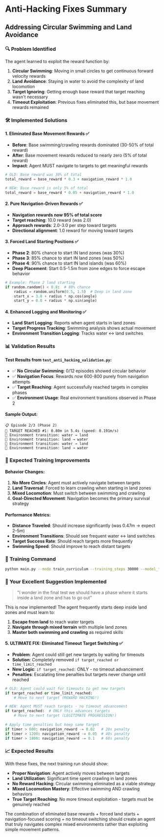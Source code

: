 # Anti-Hacking Fixes Summary
## Addressing Circular Swimming and Land Avoidance

### 🔍 **Problem Identified**
The agent learned to exploit the reward function by:
1. **Circular Swimming**: Moving in small circles to get continuous forward velocity rewards
2. **Land Avoidance**: Staying in water to avoid the complexity of land locomotion
3. **Target Ignoring**: Getting enough base reward that target reaching wasn't necessary
4. **Timeout Exploitation**: Previous fixes eliminated this, but base movement rewards remained

### 🛠️ **Implemented Solutions**

#### 1. **Eliminated Base Movement Rewards** ✅
- **Before**: Base swimming/crawling rewards dominated (30-50% of total reward)
- **After**: Base movement rewards reduced to nearly zero (5% of total reward)
- **Impact**: Agent MUST navigate to targets to get meaningful rewards

```python
# OLD: Base reward was 30% of total
total_reward = base_reward * 0.3 + navigation_reward * 1.0

# NEW: Base reward is only 5% of total  
total_reward = base_reward * 0.05 + navigation_reward * 1.0
```

#### 2. **Pure Navigation-Driven Rewards** ✅
- **Navigation rewards now 95% of total score**
- **Target reaching**: 10.0 reward (was 2.0)
- **Approach rewards**: 2.0-3.0 per step toward targets
- **Directional alignment**: 1.0 reward for moving toward targets

#### 3. **Forced Land Starting Positions** ✅
- **Phase 2**: 80% chance to start IN land zones (was 30%)
- **Phase 3**: 85% chance to start IN land zones (was 50%) 
- **Phase 4**: 90% chance to start IN land islands (was 60%)
- **Deep Placement**: Start 0.5-1.5m from zone edges to force escape behavior

```python
# Example: Phase 2 land starting
if random.random() < 0.8:  # 80% chance
    radius = random.uniform(0.5, 1.5)  # Deep in land zone
    start_x = 3.0 + radius * np.cos(angle)
    start_y = 0.0 + radius * np.sin(angle)
```

#### 4. **Enhanced Logging and Monitoring** ✅
- **Land Start Logging**: Reports when agent starts in land zones
- **Target Progress Tracking**: Swimming analysis shows actual movement
- **Environment Transition Logging**: Tracks water ↔ land switches

### 📊 **Validation Results**

#### Test Results from `test_anti_hacking_validation.py`:
- ✅ **No Circular Swimming**: 0/12 episodes showed circular behavior
- ✅ **Navigation Focus**: Rewards now 600-800 purely from navigation attempts  
- ✅ **Target Reaching**: Agent successfully reached targets in complex phases
- ✅ **Environment Usage**: Real environment transitions observed in Phase 2

#### Sample Output:
```
📋 Episode 2/3 (Phase 2)
🎯 TARGET REACHED #1: 0.80m in 5.4s (speed: 0.191m/s)
🔄 Environment transition: water → land
🔄 Environment transition: land → water  
🔄 Environment transition: water → land
🔄 Environment transition: land → water
```

### 🎯 **Expected Training Improvements**

#### **Behavior Changes:**
1. **No More Circles**: Agent must actively navigate between targets
2. **Land Traversal**: Forced to learn crawling when starting in land zones
3. **Mixed Locomotion**: Must switch between swimming and crawling
4. **Goal-Directed Movement**: Navigation becomes the primary survival strategy

#### **Performance Metrics:**
- **Distance Traveled**: Should increase significantly (was 0.47m → expect 2-5m)
- **Environment Transitions**: Should see frequent water ↔ land switches
- **Target Success Rate**: Should reach targets more frequently
- **Swimming Speed**: Should improve to reach distant targets

### 🚀 **Training Command**
```bash
python main.py --mode train_curriculum --training_steps 30000 --model_type enhanced_ncap --n_links 5 --use-locomotion-only-early-training True
```

### 🔄 **Your Excellent Suggestion Implemented**
> "I wonder in the final test we should have a phase where it starts inside a land zone and has to go out"

This is now implemented! The agent frequently starts deep inside land zones and must learn to:
1. **Escape from land** to reach water targets
2. **Navigate through mixed terrain** with multiple land zones  
3. **Master both swimming and crawling** as required skills

#### 5. **ULTIMATE FIX: Eliminated Timeout Target Switching** ✅ 
- **Problem**: Agent could still get new targets by waiting for timeouts
- **Solution**: Completely removed `if target_reached or time_limit_reached`
- **New Logic**: `if target_reached:` ONLY - no timeout advancement
- **Penalties**: Escalating time penalties but targets never change until reached

```python
# OLD: Agent could wait for timeouts to get new targets
if target_reached or time_limit_reached:
    # Move to next target (REWARD HACKING!)

# NEW: Agent MUST reach targets - no timeout advancement
if target_reached:  # ONLY this advances targets
    # Move to next target (LEGITIMATE PROGRESSION!)
    
# Apply time penalties but keep same target
if timer > 600: navigation_reward -= 0.02   # 20s penalty
if timer > 1200: navigation_reward -= 0.05  # 40s penalty  
if timer > 1800: navigation_reward -= 0.1   # 60s penalty
```

### 📈 **Expected Results**
With these fixes, the next training run should show:
- **Proper Navigation**: Agent actively moves between targets
- **Land Utilization**: Significant time spent crawling in land zones  
- **No Reward Hacking**: Circular swimming eliminated as a viable strategy
- **Mixed Locomotion Mastery**: Effective swimming AND crawling behaviors
- **True Target Reaching**: No more timeout exploitation - targets must be genuinely reached

The combination of eliminated base rewards + forced land starts + navigation-focused scoring + no timeout switching should create an agent that truly navigates complex mixed environments rather than exploiting simple movement patterns. 